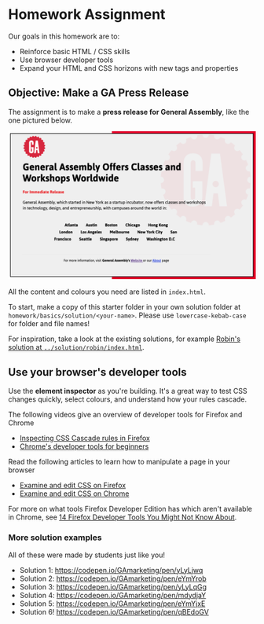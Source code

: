 # Homework Assignment

Our goals in this homework are to:

- Reinforce basic HTML / CSS skills
- Use browser developer tools
- Expand your HTML and CSS horizons with new tags and properties

## Objective: Make a GA Press Release

The assignment is to make a **press release for General Assembly**,
like the one pictured below.

![Assignment example press release](example.png)

All the content and colours you need are listed in `index.html`.

To start, make a copy of this starter folder in your own solution folder at
`homework/basics/solution/<your-name>`.
Please use `lowercase-kebab-case` for folder and file names!

For inspiration, take a look at the existing solutions, for example
[Robin's solution at `../solution/robin/index.html`](../solution/robin/index.html).

## Use your browser's developer tools

Use the **element inspector** as you're building.
It's a great way to test CSS changes quickly, select colours,
and understand how your rules cascade.

The following videos give an overview of developer tools for Firefox and Chrome

- [Inspecting CSS Cascade rules in Firefox](https://www.youtube.com/watch?v=Sp9ZfSvpf7A)
- [Chrome's developer tools for beginners](https://www.youtube.com/watch?v=wcFnnxfA70g)

Read the following articles to learn how to manipulate a page in your browser

- [Examine and edit CSS on Firefox](https://developer.mozilla.org/en-US/docs/Tools/Page_Inspector/How_to/Examine_and_edit_CSS)
- [Examine and edit CSS on Chrome](https://developers.google.com/web/tools/chrome-devtools/inspect-styles/)

For more on what tools Firefox Developer Edition has which aren't available in Chrome,
see [14 Firefox Developer Tools You Might Not Know About](https://www.youtube.com/watch?v=S36N8RGdY2U).

### More solution examples

All of these were made by students just like you!

- Solution 1: https://codepen.io/GAmarketing/pen/yLyLjwq
- Solution 2: https://codepen.io/GAmarketing/pen/eYmYrob
- Solution 3: https://codepen.io/GAmarketing/pen/yLyLqGg
- Solution 4: https://codepen.io/GAmarketing/pen/mdydjaY
- Solution 5: https://codepen.io/GAmarketing/pen/eYmYjxE
- Solution 6! https://codepen.io/GAmarketing/pen/qBEdoGV